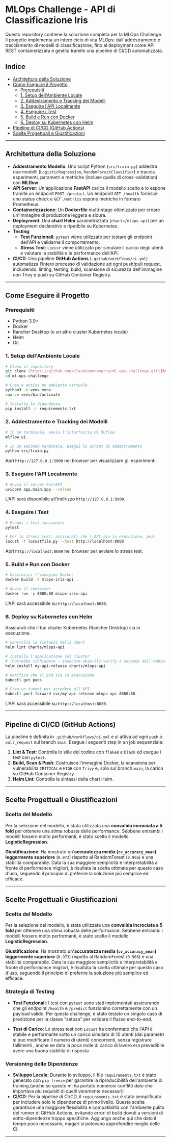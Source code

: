 # MLOps Challenge - API di Classificazione Iris

Questo repository contiene la soluzione completa per la MLOps Challenge. Il progetto implementa un intero ciclo di vita MLOps: dall'addestramento e tracciamento di modelli di classificazione, fino al deployment come API REST containerizzata e gestita tramite una pipeline di CI/CD automatizzata.

## Indice

- [Architettura della Soluzione](#architettura-della-soluzione)
- [Come Eseguire il Progetto](#come-eseguire-il-progetto)
  - [Prerequisiti](#prerequisiti)
  - [1. Setup dell'Ambiente Locale](#1-setup-dellambiente-locale)
  - [2. Addestramento e Tracking dei Modelli](#2-addestramento-e-tracking-dei-modelli)
  - [3. Eseguire l'API Localmente](#3-eseguire-lapi-localmente)
  - [4. Eseguire i Test](#4-eseguire-i-test)
  - [5. Build e Run con Docker](#5-build-e-run-con-docker)
  - [6. Deploy su Kubernetes con Helm](#6-deploy-su-kubernetes-con-helm)
- [Pipeline di CI/CD (GitHub Actions)](#pipeline-di-cicd-github-actions)
- [Scelte Progettuali e Giustificazioni](#scelte-progettuali-e-giustificazioni)

---

## Architettura della Soluzione

- **Addestramento Modello**: Uno script Python (`src/train.py`) addestra due modelli (`LogisticRegression`, `RandomForestClassifier`) e traccia esperimenti, parametri e metriche (incluse quelle di cross-validation) con **MLflow**.
- **API Server**: Un'applicazione **FastAPI** carica il modello scelto e lo espone tramite un endpoint `POST /predict`. Un endpoint `GET /health` fornisce uno status check e `GET /metrics` espone metriche in formato Prometheus.
- **Containerizzazione**: Un **Dockerfile** multi-stage ottimizzato per creare un'immagine di produzione leggera e sicura.
- **Deployment**: Una **chart Helm** parametrizzata (`charts/mlops-api`) per un deployment declarativo e ripetibile su Kubernetes.
- **Testing**:
  - **Test Funzionali**: `pytest` viene utilizzato per testare gli endpoint dell'API e validarne il comportamento.
  - **Stress Test**: `Locust` viene utilizzato per simulare il carico degli utenti e valutare la stabilità e le performance dell'API.
- **CI/CD**: Una pipeline **GitHub Actions** (`.github/workflows/ci.yml`) automatizza l'intero processo di validazione ad ogni push/pull request, includendo: linting, testing, build, scansione di sicurezza dell'immagine con Trivy e push su GitHub Container Registry.

---

## Come Eseguire il Progetto

### Prerequisiti

- Python 3.9+
- Docker
- Rancher Desktop (o un altro cluster Kubernetes locale)
- Helm
- Git

### 1. Setup dell'Ambiente Locale

```bash
# Clona il repository
git clone [https://github.com/claudiomoramarco/ml-ops-challenge.git](https://github.com/claudiomoramarco/ml-ops-challenge.git)
cd ml-ops-challenge

# Crea e attiva un ambiente virtuale
python3 -m venv venv
source venv/bin/activate

# Installa le dipendenze
pip install -r requirements.txt
```

### 2. Addestramento e Tracking dei Modelli

```bash
# In un terminale, avvia l'interfaccia di MLflow
mlflow ui

# In un secondo terminale, esegui lo script di addestramento
python src/train.py
```
Apri `http://127.0.0.1:5000` nel browser per visualizzare gli esperimenti.

### 3. Eseguire l'API Localmente

```bash
# Avvia il server FastAPI
uvicorn app.main:app --reload
```
L'API sarà disponibile all'indirizzo `http://127.0.0.1:8000`.

### 4. Eseguire i Test

```bash
# Esegui i test funzionali
pytest

# Per lo stress test, assicurati che l'API sia in esecuzione, poi:
locust -f locustfile.py --host http://localhost:8000
```
Apri `http://localhost:8089` nel browser per avviare lo stress test.

### 5. Build e Run con Docker

```bash
# Costruisci l'immagine Docker
docker build -t mlops-iris-api .

# Avvia il container
docker run -p 8080:80 mlops-iris-api
```
L'API sarà accessibile su `http://localhost:8080`.

### 6. Deploy su Kubernetes con Helm

Assicurati che il tuo cluster Kubernetes (Rancher Desktop) sia in esecuzione.

```bash
# Controlla la sintassi della chart
helm lint charts/mlops-api

# Installa l'applicazione sul cluster
# (Potrebbe richiedere --insecure-skip-tls-verify a seconda dell'ambiente)
helm install my-api-release charts/mlops-api

# Verifica che il pod sia in esecuzione
kubectl get pods

# Crea un tunnel per accedere all'API
kubectl port-forward svc/my-api-release-mlops-api 8080:80
```
L'API sarà accessibile su `http://localhost:8080`.

---

## Pipeline di CI/CD (GitHub Actions)

La pipeline è definita in `.github/workflows/ci.yml` e si attiva ad ogni `push` o `pull_request` sul branch `main`. Esegue i seguenti step in un job sequenziale:
1.  **Lint & Test**: Controlla lo stile del codice con `flake8` e `black` ed esegue i test con `pytest`.
2.  **Build, Scan & Push**: Costruisce l'immagine Docker, la scansiona per vulnerabilità `CRITICAL` e `HIGH` con `Trivy` e, solo sul branch `main`, la carica su GitHub Container Registry.
3.  **Helm Lint**: Controlla la sintassi della chart Helm.

---

## Scelte Progettuali e Giustificazioni

### Scelta del Modello

Per la selezione del modello, è stata utilizzata una **convalida incrociata a 5 fold** per ottenere una stima robusta delle performance. Sebbene entrambi i modelli fossero molto performanti, è stato scelto il modello **LogisticRegression**.

**Giustificazione**: Ha mostrato un'**accuratezza media (`cv_accuracy_mean`) leggermente superiore** (`0.973`) rispetto al RandomForest (`0.966`) e una stabilità comparabile. Data la sua maggiore semplicità e interpretabilità a fronte di performance migliori, è risultata la scelta ottimale per questo caso d'uso, seguendo il principio di preferire la soluzione più semplice ed efficace.


---

## Scelte Progettuali e Giustificazioni

### Scelta del Modello

Per la selezione del modello, è stata utilizzata una **convalida incrociata a 5 fold** per ottenere una stima robusta delle performance. Sebbene entrambi i modelli fossero molto performanti, è stato scelto il modello **LogisticRegression**.

**Giustificazione**: Ha mostrato un'**accuratezza media (`cv_accuracy_mean`) leggermente superiore** (`0.973`) rispetto al RandomForest (`0.966`) e una stabilità comparabile. Data la sua maggiore semplicità e interpretabilità a fronte di performance migliori, è risultata la scelta ottimale per questo caso d'uso, seguendo il principio di preferire la soluzione più semplice ed efficace.

### Strategia di Testing

- **Test Funzionali**: I test con `pytest` sono stati implementati assicurando che gli endpoint `/health` e `/predict` funzionino correttamente con un payload valido. Per questa challenge, è stato testato un singolo caso di predizione per la classe "setosa" per validare il flusso end-to-end.

- **Test di Carico**: Lo stress test con `Locust` ha confermato che l'API è stabile e performante sotto un carico simulato di 10 utenti (dai parametri si puo modificare il numero di utenti) concorrenti, senza registrare fallimenti , anche se data la poca mole di carico di lavoro era prevedibile avere una buona stabilità di risposta

### Versioning delle Dipendenze

- **Sviluppo Locale**: Durante lo sviluppo, il file `requirements.txt` è stato generato con `pip freeze` per garantire la riproducibilità dell'ambiente di training.(anche se questo mi ha portato numerosi conflitti dato che importava piu requisiti di quelli veramente necessari)
- **CI/CD**: Per la pipeline di CI/CD, il `requirements.txt` è stato semplificato per includere solo le dipendenze di primo livello. Questa scelta garantisce una maggiore flessibilità e compatibilità con l'ambiente pulito del runner di GitHub Actions, evitando errori di build dovuti a versioni di sotto-dipendenze troppo specifiche. Aggiungo anche qui che dato il tempo poco necessario, magari si potevano approfondire meglio delle CI.

---